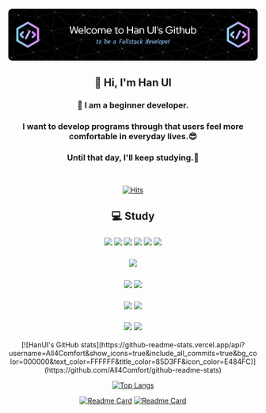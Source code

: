 <!--
**All4Comfort/All4Comfort** is a ✨ _special_ ✨ repository because its `README.md` (this file) appears on your GitHub profile.

Here are some ideas to get you started:

- 🔭 I’m currently working on ...
- 🌱 I’m currently learning ...
- 👯 I’m looking to collaborate on ...
- 🤔 I’m looking for help with ...
- 💬 Ask me about ...
- 📫 How to reach me: ...
- 😄 Pronouns: ...
- ⚡ Fun fact: ...
-->
![Header](./images/github-header-bigger.png)

<div align="center">

  ## 👋 Hi, I'm Han Ul  
  
  <h3>🌱 I am a beginner developer.</h3>
  <h3>I want to develop programs through that users feel more comfortable in everyday lives.😎</h3>
  <h3>Until that day, I'll keep studying.🐾</h3>
  </br>

  <!--방문자 수 배지-->
  [![Hits](https://hits.seeyoufarm.com/api/count/incr/badge.svg?url=https%3A%2F%2Fgithub.com%2Fgjbae1212%2Fhit-counter&count_bg=%23040404&title_bg=%2345A4C0&icon=&icon_color=%23E7E7E7&title=hits&edge_flat=false)](https://hits.seeyoufarm.com)
  </br>
</div>

<div align="center"></div>

<div align="center">

  ## 💻 Study
  <!--<h3>Languages</h3>-->
  <h3>
  <!--HTML5 로고-->
  <img src="https://img.shields.io/badge/HTML5-E34F26?style=flat-square&logo=HTML5&logoColor=white" height=20/>
  <!--css3 로고-->
  <img src="https://img.shields.io/badge/css3-1572B6?style=flat-square&logo=css3&logoColor=white" height=20/>
  <!--자바스크립트 로고-->
  <img src="https://img.shields.io/badge/javascript-F7DF1E?style=flat-square&logo=javascript&logoColor=white" height=20/>
  <!--부트스트랩 로고-->
  <img src="https://img.shields.io/badge/bootstrap-7952B3?style=flat-square&logo=bootstrap&logoColor=white" height=20/>
  <!--리액트 로고-->
  <img src="https://img.shields.io/badge/react-61DAFB?style=flat-square&logo=react&logoColor=white" height=20/>
  <!--스프링부트 로고-->
  <img src="https://img.shields.io/badge/springboot-6DB33F?style=flat-square&logo=springboot&logoColor=white" height=20/>
  </h3>
  <h3>
  <!--자바 로고-->
  <img src="https://img.shields.io/badge/Java-007396?style=flat-square&logo=java&logoColor=white" height=20>
  </h3>
  <h3>
  <!--마리아 DB 로고-->
  <img src="https://img.shields.io/badge/mariadb-003545?style=flat-square&logo=mariadb&logoColor=white" height=20/>
  <!--마이SQL 로고-->
  <img src="https://img.shields.io/badge/mysql-4479A1?style=flat-square&logo=mysql&logoColor=white" height=20/>
  </h3>
  <!--<h3>Tool</h3>-->
  <h3>
  <!--이클립스 로고-->
  <img src="https://img.shields.io/badge/eclipseide-2C2255?style=flat-square&logo=eclipseide&logoColor=white" height=20/>
  <!--VS코드 로고-->
  <img src="https://img.shields.io/badge/visualstudiocode-007ACC?style=flat-square&logo=visualstudiocode&logoColor=white" height=20/></h3>
  <!--<h3>형상 관리</h3>-->
  <h3>
  <!--깃 로고-->
  <img src="https://img.shields.io/badge/git-F05032?style=flat-square&logo=git&logoColor=white" height=20/>
  <!--깃허브 로고-->
  <img src="https://img.shields.io/badge/github-181717?style=flat-square&logo=github&logoColor=white" height=20/></h3>
  </hr>
</div>

<div align="center">
<!--깃허브 상태 카드-->
  [![HanUl's GitHub stats](https://github-readme-stats.vercel.app/api?username=All4Comfort&show_icons=true&include_all_commits=true&bg_color=000000&text_color=FFFFFF&title_color=85D3FF&icon_color=E484FC)](https://github.com/All4Comfort/github-readme-stats)

<!--언어통계 카드-->
  [![Top Langs](https://github-readme-stats.vercel.app/api/top-langs/?username=All4Comfort&layout=compact&exclude_repo=All4Comfort,desktop-tutorial&bg_color=000000&text_color=FFFFFF&title_color=85D3FF&icon_color=E484FC&disable_animations=true)](https://github.com/All4Comfort/github-readme-stats)

<!--레포지토리 카드-->
  [![Readme Card](https://github-readme-stats.vercel.app/api/pin/?username=All4Comfort&repo=FestivalBoard&bg_color=000000&text_color=FFFFFF&title_color=85D3FF&icon_color=E484FC)](https://github.com/All4Comfort/FestivalBoard)
  [![Readme Card](https://github-readme-stats.vercel.app/api/pin/?username=All4Comfort&repo=LibraryManagement&bg_color=000000&text_color=FFFFFF&title_color=85D3FF&icon_color=E484FC)](https://github.com/All4Comfort/LibraryManagement)



  <!--[![Top Langs](https://github-readme-stats.vercel.app/api/top-langs/?username=All4Comfort&exclude_repo=All4Comfort,desktop-tutorial&theme=shadow_red)](https://github.com/All4Comfort/github-readme-stats)-->

  <!--
  [![Readme Card](https://github-readme-stats.vercel.app/api/pin/?username=All4Comfort&repo=FestivalBoard&theme=shadow_red)](https://github.com/All4Comfort/FestivalBoard)
  [![Readme Card](https://github-readme-stats.vercel.app/api/pin/?username=All4Comfort&repo=LibraryManagement&theme=shadow_red)](https://github.com/All4Comfort/LibraryManagement)
  -->
</div>